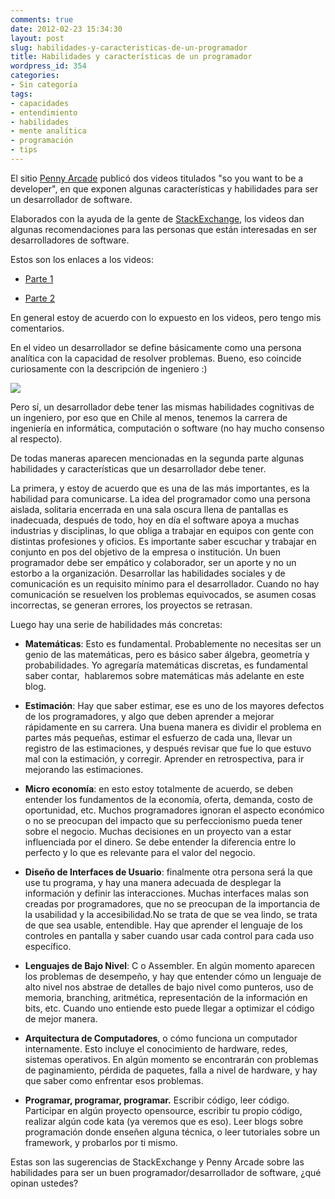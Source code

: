 ```yaml
---
comments: true
date: 2012-02-23 15:34:30
layout: post
slug: habilidades-y-caracteristicas-de-un-programador
title: Habilidades y características de un programador
wordpress_id: 354
categories:
- Sin categoría
tags:
- capacidades
- entendimiento
- habilidades
- mente analítica
- programación
- tips
---
```


El sitio [Penny Arcade](http://penny-arcade.com/) publicó dos videos titulados "so you want to be a developer", en que exponen algunas características y habilidades para ser un desarrollador de software.

Elaborados con la ayuda de la gente de [StackExchange](http://stackexchange.com/), los videos dan algunas recomendaciones para las personas que están interesadas en ser desarrolladores de software.

Estos son los enlaces a los videos:



	
  * [Parte 1](http://penny-arcade.com/patv/episode/so-you-want-to-be-a-developer-part-1)

	
  * [Parte 2](http://penny-arcade.com/patv/episode/so-you-want-to-be-a-developer-part-2)


En general estoy de acuerdo con lo expuesto en los videos, pero tengo mis comentarios.

En el video un desarrollador se define básicamente como una persona analítica con la capacidad de resolver problemas. Bueno, eso coincide curiosamente con la descripción de ingeniero :)

[![](/images/2012/02/RubiksCubeCat.jpg)](/images/2012/02/RubiksCubeCat.jpg)

Pero sí, un desarrollador debe tener las mismas habilidades cognitivas de un ingeniero, por eso que en Chile al menos, tenemos la carrera de ingeniería en informática, computación o software (no hay mucho consenso al respecto).

De todas maneras aparecen mencionadas en la segunda parte algunas habilidades y características que un desarrollador debe tener.

La primera, y estoy de acuerdo que es una de las más importantes, es la habilidad para comunicarse. La idea del programador como una persona aislada, solitaria encerrada en una sala oscura llena de pantallas es inadecuada, después de todo, hoy en día el software apoya a muchas industrias y disciplinas, lo que obliga a trabajar en equipos con gente con distintas profesiones y oficios. Es importante saber escuchar y trabajar en conjunto en pos del objetivo de la empresa o institución. Un buen programador debe ser empático y colaborador, ser un aporte y no un estorbo a la organización. Desarrollar las habilidades sociales y de comunicación es un requisito mínimo para el desarrollador. Cuando no hay comunicación se resuelven los problemas equivocados, se asumen cosas incorrectas, se generan errores, los proyectos se retrasan.

Luego hay una serie de habilidades más concretas:



	
  * **Matemáticas**: Esto es fundamental. Probablemente no necesitas ser un genio de las matemáticas, pero es básico saber álgebra, geometría y probabilidades. Yo agregaría matemáticas discretas, es fundamental saber contar,  hablaremos sobre matemáticas más adelante en este blog.

	
  * **Estimación**: Hay que saber estimar, ese es uno de los mayores defectos de los programadores, y algo que deben aprender a mejorar rápidamente en su carrera. Una buena manera es dividir el problema en partes más pequeñas, estimar el esfuerzo de cada una, llevar un registro de las estimaciones, y después revisar que fue lo que estuvo mal con la estimación, y corregir. Aprender en retrospectiva, para ir mejorando las estimaciones.

	
  * **Micro economía**: en esto estoy totalmente de acuerdo, se deben entender los fundamentos de la economía, oferta, demanda, costo de oportunidad, etc. Muchos programadores ignoran el aspecto económico o no se preocupan del impacto que su perfeccionismo pueda tener sobre el negocio. Muchas decisiones en un proyecto van a estar influenciada por el dinero. Se debe entender la diferencia entre lo perfecto y lo que es relevante para el valor del negocio.

	
  * **Diseño de Interfaces de Usuario**: finalmente otra persona será la que use tu programa, y hay una manera adecuada de desplegar la información y definir las interacciones. Muchas interfaces malas son creadas por programadores, que no se preocupan de la importancia de la usabilidad y la accesibilidad.No se trata de que se vea lindo, se trata de que sea usable, entendible. Hay que aprender el lenguaje de los controles en pantalla y saber cuando usar cada control para cada uso específico.

	
  * **Lenguajes de Bajo Nivel**: C o Assembler. En algún momento aparecen los problemas de desempeño, y hay que entender cómo un lenguaje de alto nivel nos abstrae de detalles de bajo nivel como punteros, uso de memoria, branching, aritmética, representación de la información en bits, etc. Cuando uno entiende esto puede llegar a optimizar el código de mejor manera.

	
  * **Arquitectura de Computadores**, o cómo funciona un computador internamente. Esto incluye el conocimiento de hardware, redes, sistemas operativos. En algún momento se encontrarán con problemas de paginamiento, pérdida de paquetes, falla a nivel de hardware, y hay que saber como enfrentar esos problemas.

	
  * **Programar, programar, programar.** Escribir código, leer código. Participar en algún proyecto opensource, escribir tu propio código, realizar algún code kata (ya veremos que es eso). Leer blogs sobre programación donde enseñen alguna técnica, o leer tutoriales sobre un framework, y probarlos por ti mismo.


Estas son las sugerencias de StackExchange y Penny Arcade sobre las habilidades para ser un buen programador/desarrollador de software, ¿qué opinan ustedes?
